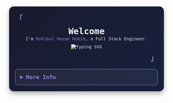<div style="font-family: 'Iosevka', monospace; background: linear-gradient(135deg, #1a1a2e 0%, #16213e 100%); padding: 20px; border-radius: 15px; box-shadow: 0 8px 16px rgba(0, 0, 0, 0.3); max-width: 800px; margin: 0 auto; color: #e0e0e0;">
  <p align="left" style="font-size: 24px; color: #9d7cd8; margin: 0;">
    <strong><samp>「</samp></strong>
  </p>

  <p align="center" style="margin: 10px 0;">
    <samp>
      <b style="font-size: 28px; color: #ffffff; text-shadow: 0 2px 4px rgba(0, 0, 0, 0.5);">Welcome</b>
      <br />
      I'm <span style="color: #9d7cd8;">Rokibul Hasan Rokib</span>, a Full Stack Engineer.
      <br />
      <img
        src="https://readme-typing-svg.demolab.com?font=Iosevka&size=16&pause=1000&color=9D7CD8¢er=true&vCenter=true&width=435&lines=I+code+efficient+and+elegant+programs;Building+the+future+one+line+at+a+time"
        alt="Typing SVG"
        style="margin-top: 10px;"
      />
    </samp>
  </p>

  <p align="right" style="font-size: 24px; color: #9d7cd8; margin: 0;">
    <strong><samp>」</samp></strong>
  </p>

  <details align="left" style="margin-top: 20px; border: 1px solid #9d7cd8; border-radius: 10px; padding: 15px; background: rgba(255, 255, 255, 0.05);">
    <summary style="cursor: pointer; font-size: 18px; color: #9d7cd8; font-weight: bold;">
      <samp><b>More Info</b></samp>
    </summary>
    <br />
    <p align="center" style="font-size: 16px; margin: 0;">
      <samp>
        [ <a href="" style="color: #61dafb; text-decoration: none;">about me</a> •
        <a href="" style="color: #61dafb; text-decoration: none;">projects</a> •
        <a href="https://www.linkedin.com/in/0xrokib/" style="color: #61dafb; text-decoration: none;">contact</a> ]
      </samp>
    </p>
    <br />
    <div style="max-width: 800px; margin: 0 auto;">
      <table style="width: 100%; text-align: center;">
        <tr>
          <td style="width: 50%; padding: 10px; vertical-align: top;">
            <a href="#github-stats">
              <img
                alt="GitHub Stats"
                src="https://github-readme-stats.vercel.app/api?username=0xRokib&count_private=true&show_icons=true&include_all_commits=true&hide_border=true&theme=tokyonight&custom_title=GitHub%20Stats"
                style="border-radius: 10px; box-shadow: 0 4px 8px rgba(0, 0, 0, 0.2);"
              />
            </a>
          </td>
          <td style="width: 50%; padding: 10px; vertical-align: top;">
            <a href="#top-languages">
              <img
                alt="Top Languages"
                src="https://github-readme-stats.vercel.app/api/top-langs/?username=0xRokib&langs_count=6&theme=tokyonight&layout=compact&hide_border=true&custom_title=Top%20Languages"
                style="border-radius: 10px; box-shadow: 0 4px 8px rgba(0, 0, 0, 0.2);"
              />
            </a>
          </td>
        </tr>
        <tr>
          <td colspan="2" style="padding: 10px;">
            <p style="font-size: 18px; color: #ffffff; font-weight: bold; text-shadow: 0 2px 4px rgba(0, 0, 0, 0.5); margin: 10px 0;">Tech Stack:</p>
            <p style="display: flex; flex-wrap: wrap; justify-content: center; gap: 8px;">
              <img src="https://img.shields.io/badge/JavaScript-FFF200?style=for-the-badge&logo=javascript&logoColor=black" alt="JavaScript" />
              <img src="https://img.shields.io/badge/TypeScript-3178C6?style=for-the-badge&logo=typescript&logoColor=white" alt="TypeScript" />
              <img src="https://img.shields.io/badge/Node.js-8CC84B?style=for-the-badge&logo=node.js&logoColor=white" alt="Node.js" />
              <img src="https://img.shields.io/badge/Express-000000?style=for-the-badge&logo=express&logoColor=white" alt="Express" />
              <img src="https://img.shields.io/badge/Python-3776AB?style=for-the-badge&logo=python&logoColor=white" alt="Python" />
              <img src="https://img.shields.io/badge/MongoDB-4EA94B?style=for-the-badge&logo=mongodb&logoColor=white" alt="MongoDB" />
              <img src="https://img.shields.io/badge/PostgreSQL-336791?style=for-the-badge&logo=postgresql&logoColor=white" alt="PostgreSQL" />
              <img src="https://img.shields.io/badge/SQL-4479A1?style=for-the-badge&logo=mysql&logoColor=white" alt="SQL" />
              <img src="https://img.shields.io/badge/Redis-D92C2C?style=for-the-badge&logo=redis&logoColor=white" alt="Redis" />
              <img src="https://img.shields.io/badge/Linux-FCC624?style=for-the-badge&logo=linux&logoColor=black" alt="Linux" />
              <img src="https://img.shields.io/badge/C-A8B9CC?style=for-the-badge&logo=c&logoColor=black" alt="C" />
              <img src="https://img.shields.io/badge/Next.js-000000?style=for-the-badge&logo=next.js&logoColor=white" alt="Next.js" />
              <img src="https://img.shields.io/badge/React-61DAFB?style=for-the-badge&logo=react&logoColor=black" alt="React" />
              <img src="https://img.shields.io/badge/Firebase-FFCA28?style=for-the-badge&logo=firebase&logoColor=black" alt="Firebase" />
              <img src="https://img.shields.io/badge/Netlify-00C7B7?style=for-the-badge&logo=netlify&logoColor=white" alt="Netlify" />
              <img src="https://img.shields.io/badge/Vercel-000000?style=for-the-badge&logo=vercel&logoColor=white" alt="Vercel" />
              <img src="https://img.shields.io/badge/NPM-CC3534?style=for-the-badge&logo=npm&logoColor=white" alt="NPM" />
              <img src="https://img.shields.io/badge/Redux-764ABC?style=for-the-badge&logo=redux&logoColor=white" alt="Redux" />
              <img src="https://img.shields.io/badge/TailwindCSS-38B2AC?style=for-the-badge&logo=tailwindcss&logoColor=white" alt="TailwindCSS" />
              <img src="https://img.shields.io/badge/Chart.js-F7A1A1?style=for-the-badge&logo=chart.js&logoColor=black" alt="Chart.js" />
              <img src="https://img.shields.io/badge/HTML-E34F26?style=for-the-badge&logo=html5&logoColor=white" alt="HTML" />
              <img src="https://img.shields.io/badge/CSS-1572B6?style=for-the-badge&logo=css3&logoColor=white" alt="CSS" />
              <img src="https://img.shields.io/badge/SASS-CC6699?style=for-the-badge&logo=sass&logoColor=white" alt="SASS" />
              <img src="https://img.shields.io/badge/Docker-2496ED?style=for-the-badge&logo=docker&logoColor=white" alt="Docker" />
              <img src="https://img.shields.io/badge/Bash-4EAA25?style=for-the-badge&logo=gnubash&logoColor=white" alt="Bash" />
              <img src="https://img.shields.io/badge/Zorin_OS-169A3B?style=for-the-badge&logo=zorin&logoColor=white" alt="Zorin OS" />
            </p>
          </td>
        </tr>
        <tr>
          <td style="width: 50%; padding: 10px;">
            <a href="https://leetcode.com/u/0xRokib/" style="text-decoration: none;">
              <img
                src="https://img.shields.io/badge/LeetCode-0xRokib-brightgreen?style=for-the-badge&logo=Leetcode"
                alt="Leetcode Profile"
                style="transition: transform 0.3s; border-radius: 5px;"
                onmouseover="this.style.transform='scale(1.1)'"
                onmouseout="this.style.transform='scale(1)'"
              />
            </a>
          </td>
          <td style="width: 50%; padding: 10px;">
            <a href="https://www.hackerrank.com/0xrokib" style="text-decoration: none;">
              <img
                src="https://img.shields.io/badge/HackerRank-0xRokib-brightgreen?style=for-the-badge&logo=HackerRank"
                alt="HackerRank Profile"
                style="transition: transform 0.3s; border-radius: 5px;"
                onmouseover="this.style.transform='scale(1.1)'"
                onmouseout="this.style.transform='scale(1)'"
              />
            </a>
          </td>
        </tr>
      </table>
    </div>
  </details>
</div>
